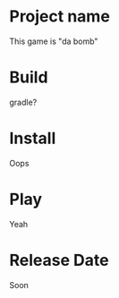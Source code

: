 # Project name
This game is "da bomb"

# Build
gradle?

# Install
Oops

# Play
Yeah

# Release Date
Soon
